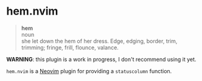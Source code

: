 # hem.nvim

> **hem**\
> noun\
> she let down the hem of her dress. Edge, edging, border, trim, trimming; fringe, frill, flounce, valance.

**WARNING**: this plugin is a work in progress, I don't recommend using it yet.

`hem.nvim` is a [Neovim](https://neovim.io) plugin for providing a `statuscolumn` function.
